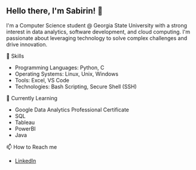 ## Hello there, I'm Sabirin! 👋
I'm a Computer Science student @ Georgia State University with a strong interest in data analytics, software development, and cloud computing. I'm passionate about leveraging technology to solve complex challenges and drive innovation.

🔭 Skills
- Programming Languages: Python, C
- Operating Systems: Linux, Unix, Windows
- Tools: Excel, VS Code
- Technologies: Bash Scripting, Secure Shell (SSH)

🌱 Currently Learning 
- Google Data Analytics Professional Certificate
- SQL
- Tableau
- PowerBI
- Java

📫 How to Reach me
- [LinkedIn](https://www.linkedin.com/in/sabirin-mohamed/)
